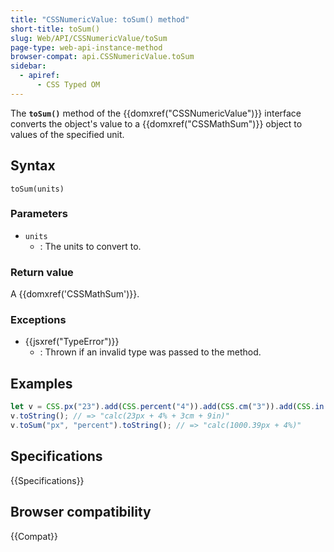 ```yaml
---
title: "CSSNumericValue: toSum() method"
short-title: toSum()
slug: Web/API/CSSNumericValue/toSum
page-type: web-api-instance-method
browser-compat: api.CSSNumericValue.toSum
sidebar:
  - apiref:
      - CSS Typed OM
---
```


The **`toSum()`** method of the
{{domxref("CSSNumericValue")}} interface converts the object's value to a
{{domxref("CSSMathSum")}} object to values of the specified unit.

## Syntax

```js-nolint
toSum(units)
```

### Parameters

- `units`
  - : The units to convert to.

### Return value

A {{domxref('CSSMathSum')}}.

### Exceptions

- {{jsxref("TypeError")}}
  - : Thrown if an invalid type was passed to the method.

## Examples

```js
let v = CSS.px("23").add(CSS.percent("4")).add(CSS.cm("3")).add(CSS.in("9"));
v.toString(); // => "calc(23px + 4% + 3cm + 9in)"
v.toSum("px", "percent").toString(); // => "calc(1000.39px + 4%)"
```

## Specifications

{{Specifications}}

## Browser compatibility

{{Compat}}
